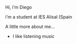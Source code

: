 Hi, i'm Diego

i'm a student at IES Alisal (Spain

A little more about me...

  * I like listening music
